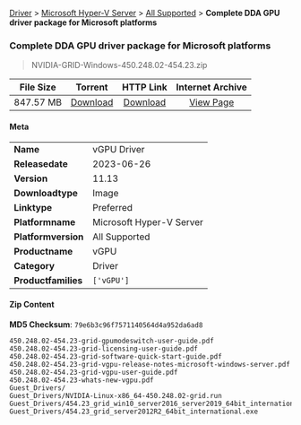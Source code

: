 
[Driver](/README.md)  >  [Microsoft Hyper-V Server](/index/Driver/Microsoft_Hyper-V_Server.md)  >  [All Supported](/index/Driver/Microsoft_Hyper-V_Server/All_Supported.md)  >  **Complete DDA GPU driver package for Microsoft platforms**


###    Complete DDA GPU driver package for Microsoft platforms

> NVIDIA-GRID-Windows-450.248.02-454.23.zip   


| **File Size** | **Torrent**  | **HTTP Link** | **Internet Archive** |
|:-------------:|:------------:|:-------------:|:--------------------:|
| 847.57 MB |  [Download](https://archive.org/download/nvgpu_NVIDIA-GRID-Windows-450.248.02-454.23.zip/nvgpu_NVIDIA-GRID-Windows-450.248.02-454.23.zip_archive.torrent)       | [Download](https://archive.org/compress/nvgpu_NVIDIA-GRID-Windows-450.248.02-454.23.zip) | [View Page](https://archive.org/details/nvgpu_NVIDIA-GRID-Windows-450.248.02-454.23.zip)       |

#### Meta

<table>
<tr><td><strong>Name</strong></td><td>vGPU Driver</td></tr>
<tr><td><strong>Releasedate</strong></td><td>2023-06-26</td></tr>
<tr><td><strong>Version</strong></td><td>11.13</td></tr>
<tr><td><strong>Downloadtype</strong></td><td>Image</td></tr>
<tr><td><strong>Linktype</strong></td><td>Preferred</td></tr>
<tr><td><strong>Platformname</strong></td><td>Microsoft Hyper-V Server</td></tr>
<tr><td><strong>Platformversion</strong></td><td>All Supported</td></tr>
<tr><td><strong>Productname</strong></td><td>vGPU</td></tr>
<tr><td><strong>Category</strong></td><td>Driver</td></tr>
<tr><td><strong>Productfamilies</strong></td><td><code>['vGPU']</code></td></tr>
</table>

#### Zip Content

**MD5 Checksum**: `79e6b3c96f7571140564d4a952da6ad8`

```text
450.248.02-454.23-grid-gpumodeswitch-user-guide.pdf
450.248.02-454.23-grid-licensing-user-guide.pdf
450.248.02-454.23-grid-software-quick-start-guide.pdf
450.248.02-454.23-grid-vgpu-release-notes-microsoft-windows-server.pdf
450.248.02-454.23-grid-vgpu-user-guide.pdf
450.248.02-454.23-whats-new-vgpu.pdf
Guest_Drivers/
Guest_Drivers/NVIDIA-Linux-x86_64-450.248.02-grid.run
Guest_Drivers/454.23_grid_win10_server2016_server2019_64bit_international.exe
Guest_Drivers/454.23_grid_server2012R2_64bit_international.exe
```